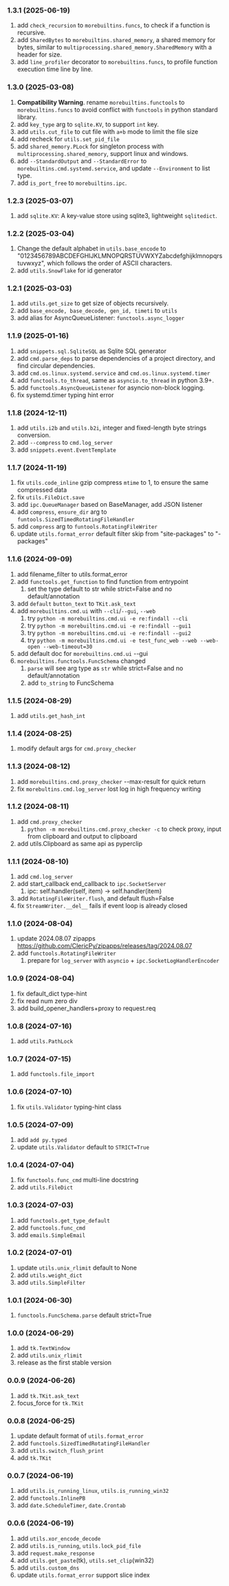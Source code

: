 ### 1.3.1 (2025-06-19)
1. add `check_recursion` to `morebuiltins.funcs`, to check if a function is recursive.
2. add `SharedBytes` to `morebuiltins.shared_memory`, a shared memory for bytes, similar to `multiprocessing.shared_memory.SharedMemory` with a header for size.
3. add `line_profiler` decorator to `morebuiltins.funcs`, to profile function execution time line by line.

### 1.3.0 (2025-03-08)
1. **Compatibility Warning**. rename `morebuiltins.functools` to `morebuiltins.funcs` to avoid conflict with `functools` in python standard library.
2. add `key_type` arg to `sqlite.KV`, to support `int` key.
3. add `utils.cut_file` to cut file with `a+b` mode to limit the file size
4. add recheck for `utils.set_pid_file`
5. add `shared_memory.PLock` for singleton process with `multiprocessing.shared_memory`, support linux and windows.
6. add `--StandardOutput` and `--StandardError` to `morebuiltins.cmd.systemd.service`, and update `--Environment` to list type.
7. add `is_port_free` to `morebuiltins.ipc`.


### 1.2.3 (2025-03-07)
1. add `sqlite.KV`: A key-value store using sqlite3, lightweight `sqlitedict`.

### 1.2.2 (2025-03-04)
1. Change the default alphabet in `utils.base_encode` to "0123456789ABCDEFGHIJKLMNOPQRSTUVWXYZabcdefghijklmnopqrstuvwxyz", which follows the order of ASCII characters.
2. add `utils.SnowFlake` for id generator

### 1.2.1 (2025-03-03)
1. add `utils.get_size` to get size of objects recursively.
2. add `base_encode, base_decode, gen_id, timeti` to `utils`
3. add alias for AsyncQueueListener: `functools.async_logger`

### 1.1.9 (2025-01-16)
1. add `snippets.sql.SqliteSQL` as Sqlite SQL generator
2. add `cmd.parse_deps` to parse dependencies of a project directory, and find circular dependencies.
3. add `cmd.os.linux.systemd.service` and `cmd.os.linux.systemd.timer`
4. add `functools.to_thread`, same as `asyncio.to_thread` in python 3.9+.
5. add `functools.AsyncQueueListener` for asyncio non-block logging.
6. fix systemd.timer typing hint error

### 1.1.8 (2024-12-11)
1. add `utils.i2b` and `utils.b2i`, integer and fixed-length byte strings conversion.
2. add `--compress` to `cmd.log_server`
3. add `snippets.event.EventTemplate`

### 1.1.7 (2024-11-19)
1. fix `utils.code_inline` gzip compress `mtime` to 1, to ensure the same compressed data
2. fix `utils.FileDict.save`
3. add `ipc.QueueManager` based on BaseManager, add JSON listener
4. add `compress`, `ensure_dir` arg to `funtools.SizedTimedRotatingFileHandler`
5. add `compress` arg to `funtools.RotatingFileWriter`
6. update `utils.format_error` default filter skip from "site-packages" to "-packages"

### 1.1.6 (2024-09-09)
1. add filename_filter to utils.format_error
2. add `functools.get_function` to find function from entrypoint
   1. set the type default to str while strict=False and no default/annotation
3. add `default` `button_text` to `TKit.ask_text`
4. add `morebuiltins.cmd.ui` with `--cli`/`--gui`, `--web`
   1. try `python -m morebuiltins.cmd.ui -e re:findall --cli`
   2. try `python -m morebuiltins.cmd.ui -e re:findall --gui1`
   3. try `python -m morebuiltins.cmd.ui -e re:findall --gui2`
   4. try `python -m morebuiltins.cmd.ui -e test_func_web --web --web-open --web-timeout=30`
5. add default doc for `morebuiltins.cmd.ui` --gui
6. `morebuiltins.functools.FuncSchema` changed
   1. `parse` will see arg type as `str` while strict=False and no default/annotation
   2. add `to_string` to FuncSchema

### 1.1.5 (2024-08-29)
1. add `utils.get_hash_int`

### 1.1.4 (2024-08-25)
1. modify default args for `cmd.proxy_checker`

### 1.1.3 (2024-08-12)
1. add `morebuiltins.cmd.proxy_checker` --max-result for quick return
2. fix `morebultins.cmd.log_server` lost log in high frequency writing

### 1.1.2 (2024-08-11)
1. add `cmd.proxy_checker`
   1. `python -m morebuiltins.cmd.proxy_checker -c` to check proxy, input from clipboard and output to clipboard
2. add utils.Clipboard as same api as pyperclip

### 1.1.1 (2024-08-10)
1. add `cmd.log_server`
2. add start_callback end_callback to `ipc.SocketServer`
   1. ipc: self.handler(self, item) -> self.handler(item)
3. add `RotatingFileWriter.flush`, and default flush=False
4. fix `StreamWriter.__del__` fails if event loop is already closed

### 1.1.0 (2024-08-04)
1. update 2024.08.07 zipapps https://github.com/ClericPy/zipapps/releases/tag/2024.08.07
2. add `functools.RotatingFileWriter`
   1. prepare for `log_server` with `asyncio` + `ipc.SocketLogHandlerEncoder`

### 1.0.9 (2024-08-04)
1. fix default_dict type-hint
2. fix read num zero div
3. add build_opener_handlers+proxy to request.req

### 1.0.8 (2024-07-16)
1. add `utils.PathLock`

### 1.0.7 (2024-07-15)
1. add `functools.file_import`

### 1.0.6 (2024-07-10)
1. fix `utils.Validator` typing-hint class

### 1.0.5 (2024-07-09)
1. add `add py.typed`
2. update `utils.Validator` default to `STRICT=True`

### 1.0.4 (2024-07-04)
1. fix `functools.func_cmd` multi-line docstring
2. add `utils.FileDict`

### 1.0.3 (2024-07-03)
1. add `functools.get_type_default`
2. add `functools.func_cmd`
3. add `emails.SimpleEmail`

### 1.0.2 (2024-07-01)
1. update `utils.unix_rlimit` default to None
2. add `utils.weight_dict`
3. add `utils.SimpleFilter`

### 1.0.1 (2024-06-30)
1. `functools.FuncSchema.parse` default strict=True

### 1.0.0 (2024-06-29)
1. add `tk.TextWindow`
2. add `utils.unix_rlimit`
3. release as the first stable version

### 0.0.9 (2024-06-26)
1. add `tk.TKit.ask_text`
2. focus_force for `tk.TKit`

### 0.0.8 (2024-06-25)
1. update default format of `utils.format_error`
2. add `functools.SizedTimedRotatingFileHandler`
3. add `utils.switch_flush_print`
4. add `tk.TKit`

### 0.0.7 (2024-06-19)
1. add `utils.is_running_linux`, `utils.is_running_win32`
2. add `functools.InlinePB`
3. add `date.ScheduleTimer`, `date.Crontab`

### 0.0.6 (2024-06-19)
1. add `utils.xor_encode_decode`
2. add `utils.is_running`, `utils.lock_pid_file`
3. add `request.make_response`
4. add `utils.get_paste`(tk), `utils.set_clip`(win32)
5. add `utils.custom_dns`
6. update `utils.format_error` support slice index
